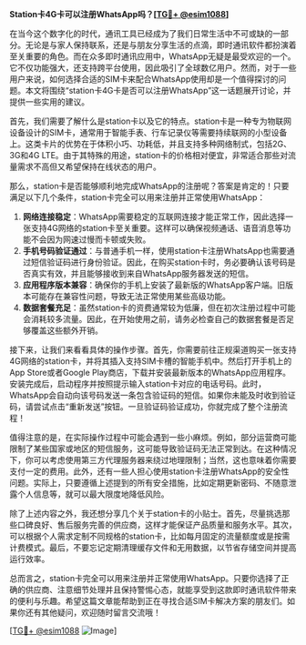 **Station卡4G卡可以注册WhatsApp吗？[[TG💪+ @esim1088](https://t.me/s/esim1088)]**

在当今这个数字化的时代，通讯工具已经成为了我们日常生活中不可或缺的一部分。无论是与家人保持联系，还是与朋友分享生活的点滴，即时通讯软件都扮演着至关重要的角色。而在众多即时通讯应用中，WhatsApp无疑是最受欢迎的一个。它不仅功能强大，还支持跨平台使用，因此吸引了全球数亿用户。然而，对于一些用户来说，如何选择合适的SIM卡来配合WhatsApp使用却是一个值得探讨的问题。本文将围绕“station卡4G卡是否可以注册WhatsApp”这一话题展开讨论，并提供一些实用的建议。

首先，我们需要了解什么是station卡以及它的特点。station卡是一种专为物联网设备设计的SIM卡，通常用于智能手表、行车记录仪等需要持续联网的小型设备上。这类卡片的优势在于体积小巧、功耗低，并且支持多种网络制式，包括2G、3G和4G LTE。由于其特殊的用途，station卡的价格相对便宜，非常适合那些对流量需求不高但又希望保持在线状态的用户。

那么，station卡是否能够顺利地完成WhatsApp的注册呢？答案是肯定的！只要满足以下几个条件，station卡完全可以用来注册并正常使用WhatsApp：

1. **网络连接稳定**：WhatsApp需要稳定的互联网连接才能正常工作，因此选择一张支持4G网络的station卡至关重要。这样可以确保视频通话、语音消息等功能不会因为网速过慢而卡顿或失败。
2. **手机号码验证通过**：与普通手机一样，使用station卡注册WhatsApp也需要通过短信验证码进行身份验证。因此，在购买station卡时，务必要确认该号码是否真实有效，并且能够接收到来自WhatsApp服务器发送的短信。
3. **应用程序版本兼容**：确保你的手机上安装了最新版的WhatsApp客户端。旧版本可能存在兼容性问题，导致无法正常使用某些高级功能。
4. **数据套餐充足**：虽然station卡的资费通常较为低廉，但在初次注册过程中可能会消耗较多流量。因此，在开始使用之前，请务必检查自己的数据套餐是否足够覆盖这些额外开销。

接下来，让我们来看看具体的操作步骤。首先，你需要前往正规渠道购买一张支持4G网络的station卡，并将其插入支持SIM卡槽的智能手机中。然后打开手机上的App Store或者Google Play商店，下载并安装最新版本的WhatsApp应用程序。安装完成后，启动程序并按照提示输入station卡对应的电话号码。此时，WhatsApp会自动向该号码发送一条包含验证码的短信。如果你未能及时收到验证码，请尝试点击“重新发送”按钮。一旦验证码验证成功，你就完成了整个注册流程！

值得注意的是，在实际操作过程中可能会遇到一些小麻烦。例如，部分运营商可能限制了某些国家或地区的短信服务，这可能导致验证码无法正常到达。在这种情况下，你可以考虑使用第三方代理服务器来绕过地理限制；当然，这也意味着你需要支付一定的费用。此外，还有一些人担心使用station卡注册WhatsApp的安全性问题。实际上，只要遵循上述提到的所有安全措施，比如定期更新密码、不随意泄露个人信息等，就可以最大限度地降低风险。

除了上述内容之外，我还想分享几个关于station卡的小贴士。首先，尽量挑选那些口碑良好、售后服务完善的供应商，这样才能保证产品质量和服务水平。其次，可以根据个人需求定制不同规格的station卡，比如每月固定的流量额度或是按需计费模式。最后，不要忘记定期清理缓存文件和无用数据，以节省存储空间并提高运行效率。

总而言之，station卡完全可以用来注册并正常使用WhatsApp。只要你选择了正确的供应商、注意细节处理并且保持警惕心态，就能享受到这款即时通讯软件带来的便利与乐趣。希望这篇文章能帮助到正在寻找合适SIM卡解决方案的朋友们。如果你还有其他疑问，欢迎随时留言交流哦！

[[TG💪+ @esim1088](https://t.me/s/esim1088) ![Image](https://i.postimg.cc/4NQfJmqS/Snipaste-2025-05-13-00-14-12.png)]